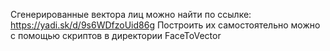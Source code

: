 Сгенерированные вектора лиц можно найти по ссылке: https://yadi.sk/d/9s6WDfzoUid86g
Построить их самостоятельно можно с помощью скриптов в директории FaceToVector